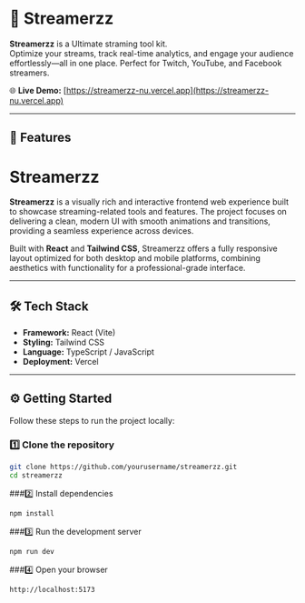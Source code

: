# 🎥 Streamerzz

**Streamerzz** is a Ultimate straming tool kit.  
Optimize your streams, track real-time analytics, and engage your audience effortlessly—all in one place. Perfect for Twitch, YouTube, and Facebook streamers.

🌐 **Live Demo:** [https://streamerzz-nu.vercel.app](https://streamerzz-nu.vercel.app)

---

## 🚀 Features

# Streamerzz

**Streamerzz** is a visually rich and interactive frontend web experience built to showcase streaming-related tools and features. The project focuses on delivering a clean, modern UI with smooth animations and transitions, providing a seamless experience across devices.  

Built with **React** and **Tailwind CSS**, Streamerzz offers a fully responsive layout optimized for both desktop and mobile platforms, combining aesthetics with functionality for a professional-grade interface.



---

## 🛠️ Tech Stack

- **Framework:** React (Vite)  
- **Styling:** Tailwind CSS  
- **Language:** TypeScript / JavaScript  
- **Deployment:** Vercel  

---
## ⚙️ Getting Started

Follow these steps to run the project locally:

### 1️⃣ Clone the repository
```bash
git clone https://github.com/yourusername/streamerzz.git
cd streamerzz
```
###2️⃣ Install dependencies
```bash
npm install
```
###3️⃣ Run the development server
```bash
npm run dev
```
###4️⃣ Open your browser
```bash
http://localhost:5173
```


